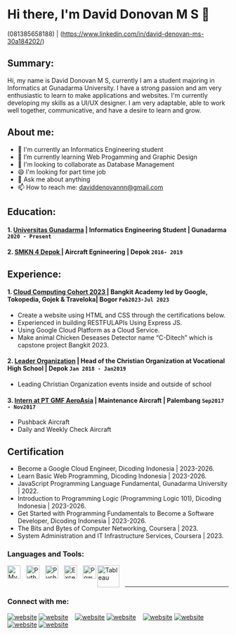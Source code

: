 # Hi there, I'm David Donovan M S 👋
(081385658188) | (https://www.linkedin.com/in/david-denovan-ms-30a184202/)

## Summary:
Hi, my name is David Donovan M S, currently I am a student majoring in Informatics at Gunadarma University. I have a strong passion and am very enthusiastic to learn to make applications and websites. I'm currently developing my skills as a UI/UX designer. I am very adaptable, able to work well together, communicative, and have a desire to learn and grow.

## About me:
- 🔭 I'm currently an Informatics Engineering student
- 🌱 I’m currently learning Web Progamming and Graphic Design
- 👯 I'm looking to collaborate as Database Management
- 😄 I'm looking for part time job
- 💬 Ask me about anything
- 📫 How to reach me: daviddenovannn@gmail.com

## Education:

#### 1. [Universitas Gunadarma](https://gunadarma.ac.id/) | Informatics Engineering Student | Gunadarma `2020 - Present `
   
#### 2. [SMKN 4 Depok ](http://smk2tj.mysch.id/) | Aircraft Egnineering | Depok `2016- 2019`

## Experience:
#### 1. [Cloud Computing Cohort 2023 ]() | Bangkit Academy Ied by Google, Tokopedia, Gojek & Traveloka| Bogor `Feb2023-Jul 2023`
   - Create a website using HTML and CSS through the certifications below.
   - Experienced in building RESTFULAPIs Using Express JS.
   - Using Google Cloud Platform as a Cloud Service.
   - Make animal Chicken Deseases Detector name “C-Ditech” which is capstone project
Bangkit 2023.
#### 2. [Leader Organization]() | Head of the Christian Organization at Vocational High School | Depok `Jan 2018 - Jan2019`
   - Leading Christian Organization events inside and outside of school
#### 3. [Intern at PT GMF AeroAsia]() | Maintenance Aircraft | Palembang `Sep2017 - Nov2017`
   - Pushback Aircraft
   - Daily and Weekly Check Aircraft

## Certification
- Become a Google Cloud Engineer, Dicoding Indonesia | 2023-2026.
- Learn Basic Web Programming, Dicoding Indonesia | 2023-2026.
- JavaScript Programming Language Fundamental, Gunadarma University | 2022.
- Introduction to Programming Logic (Programming Logic 101), Dicoding Indonesia | 2023-2026.
- Get Started with Programming Fundamentals to Become a Software Developer, Dicoding Indonesia | 2023-2026.
- The Bits and Bytes of Computer Networking, Coursera | 2023.
- System Administration and IT Infrastructure Services, Coursera | 2023.


### Languages and Tools:

[<img align="left" alt="MySQL" width="30px" src="https://cdn.jsdelivr.net/gh/devicons/devicon/icons/mysql/mysql-original.svg" style="padding-right:10px;" />][webdev]
[<img align="left" alt="Python" width="30px" src="https://upload.wikimedia.org/wikipedia/commons/thumb/c/c3/Python-logo-notext.svg/110px-Python-logo-notext.svg.png?20100317150552" style="padding-right:10px;" />][webdev]
[<img align="left" alt="Pycharm" width="30px" src="https://upload.wikimedia.org/wikipedia/commons/thumb/1/1d/PyCharm_Icon.svg/220px-PyCharm_Icon.svg.png" style="padding-right:10px;" />][webdev]
[<img align="left" alt="Excel" width="30px" src="https://is2-ssl.mzstatic.com/image/thumb/Purple126/v4/a8/fd/5a/a8fd5a84-c6f1-355f-3b9f-6e86598efaa3/XCEL.png/1200x630bb.png" style="padding-right:10px;" />][webdev]
[<img align="left" alt="Power BI" width="30px" src="https://powerbi.microsoft.com/pictures/application-logos/svg/powerbi.svg" style="padding-right:0px;" />][webdev]
[<img align="left" alt="Tableau" width="50px" src="https://logos-world.net/wp-content/uploads/2021/10/Tableau-Symbol.png" style="padding-right:10px;" />][webdev]

<br />
<br />

---
### Connect with me:

[![website](./img/youtube-light.svg)](https://www.youtube.com/channel/UC22xix7qvwpYWnSQ5QEYtAQ#gh-light-mode-only)
[![website](./img/youtube-dark.svg)](https://www.youtube.com/channel/UC22xix7qvwpYWnSQ5QEYtAQ#gh-dark-mode-only)
&nbsp;&nbsp;
[![website](./img/twitter-light.svg)](https://twitter.com/vincentwwidyan#gh-light-mode-only)
[![website](./img/twitter-dark.svg)](https://twitter.com/vincentwwidyan#gh-dark-mode-only)
&nbsp;&nbsp;
[![website](./img/linkedin-light.svg)](https://www.linkedin.com/in/vincentwidyan#gh-light-mode-only)
[![website](./img/linkedin-dark.svg)](https://www.linkedin.com/in/vincentwidyan#gh-dark-mode-only)
&nbsp;&nbsp;
[![website](./img/instagram-light.svg)](https://instagram.com/vincentwwidyan#gh-light-mode-only)
[![website](./img/instagram-dark.svg)](https://instagram.com/vincentwwidyan#gh-dark-mode-only)

[webdev]: https://github.com/daviddenovannn
